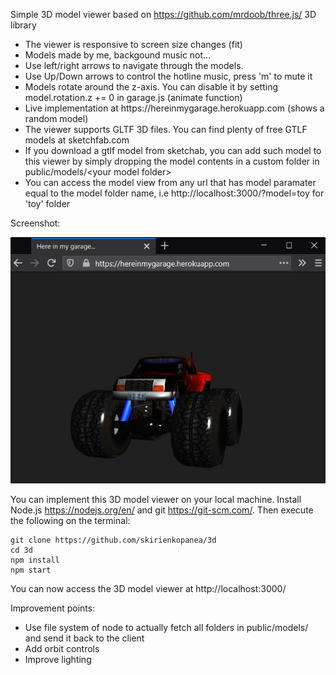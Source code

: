 Simple 3D model viewer based on https://github.com/mrdoob/three.js/ 3D library
<ul>
  <li>The viewer is responsive to screen size changes (fit)</li>
  <li>Models made by me, backgound music not...</li>
  <li>Use left/right arrows to navigate through the models.</li>
  <li>Use Up/Down arrows to control the hotline music, press 'm' to mute it</li>
  <li>Models rotate around the z-axis. You can disable it by setting model.rotation.z += 0 in garage.js (animate function)</li>
  <li>Live implementation at https://hereinmygarage.herokuapp.com (shows a random model)</li>
  <li>The viewer supports GLTF 3D files. You can find plenty of free GTLF models at sketchfab.com</li>
  <li>If you download a gtlf model from sketchab, you can add such model to this viewer by simply dropping the model contents in a custom folder in public/models/&lt;your model folder&gt;</li>
  <li>You can access the model view from any url that has model paramater equal to the model folder name, i.e http://localhost:3000/?model=toy for 'toy' folder</li>
</ul>
Screenshot:

![Preview](screenshot.jpg)

You can implement this 3D model viewer on your local machine. Install Node.js https://nodejs.org/en/ and git https://git-scm.com/. Then execute the following on the terminal:

```console
git clone https://github.com/skirienkopanea/3d
cd 3d
npm install
npm start
```

You can now access the 3D model viewer at http://localhost:3000/


Improvement points:
<ul>
  <li>Use file system of node to actually fetch all folders in public/models/ and send it back to the client</li>
  <li>Add orbit controls</li>
  <li>Improve lighting</li>
</ul>
